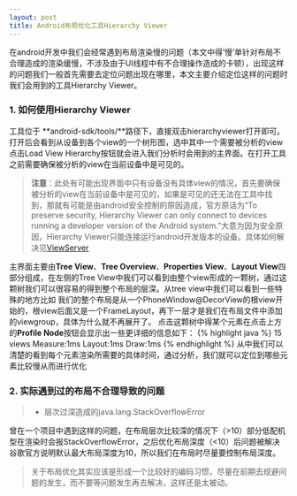 ```yaml
---
layout: post
title: Android布局优化工具Hierarchy Viewer
---
```



<div class="message">
在android开发中我们会经常遇到布局渲染慢的问题（本文中得‘慢’单针对布局不合理造成的渲染缓慢，不涉及由于UI线程中有不合理操作造成的卡顿），出现这样的问题我们一般首先需要去定位问题出现在哪里，本文主要介绍定位这样的问题时我们会用到的工具Hierarchy Viewer。
</div>


### 1. 如何使用Hierarchy Viewer
工具位于 **android-sdk/tools/**路径下，直接双击hierarchyviewer打开即可。打开后会看到从设备到各个view的一个树形图，选中其中一个需要被分析的view点击Load View Hierarchy按钮就会进入我们分析时会用到的主界面。在打开工具之前需要确保被分析的view在当前设备中是可见的。

> **注意**：此处有可能出现界面中只有设备没有具体view的情况，首先要确保被分析的view在当前设备中是可见的，如果是可见的还无法在工具中找到，那就有可能是由android安全控制的原因造成，官方原话为“To preserve security, Hierarchy Viewer can only connect to devices running a developer version of the Android system.”大意为因为安全原因，Hierarchy Viewer只能连接运行android开发版本的设备。具体如何解决见[ViewServer](https://github.com/romainguy/ViewServer)

主界面主要由**Tree View**、**Tree Overview**、**Properties View**、**Layout View**四部分组成，在左侧的Tree View中我们可以看到由整个view形成的一颗树，通过这颗树我们可以很容易的得到整个布局的层深。从tree view中我们可以看到一些特殊的地方比如
我们的整个布局是从一个PhoneWindow@DecorView的根view开始的，根view后面又是一个FrameLayout，再下一层才是我们在布局文件中添加的viewgroup，具体为什么就不再展开了。
点击这颗树中得某个元素在点击上方的**Profile Node**按钮会显示出一些更详细的信息如下：
{% highlight java %}
15 views
Measure:1ms
Layout:1ms
Draw:1ms
{% endhighlight %}
从中我们可以清楚的看到每个元素渲染所需要的具体时间，通过分析，我们就可以定位到哪些元素比较慢从而进行优化

### 2. 实际遇到过的布局不合理导致的问题
> * 层次过深造成的java.lang.StackOverflowError

曾在一个项目中遇到这样的问题，在布局层次比较深的情况下（>10）部分低配机型在渲染时会报StackOverflowError，之后优化布局深度（<10）后问题被解决
谷歌官方说明默认最大布局深度为10，所以我们在布局时尽量要控制布局深度。


> 关于布局优化其实应该是形成一个比较好的编码习惯，尽量在前期去规避问题的发生，而不要等问题发生再去解决，这样还是太被动。
